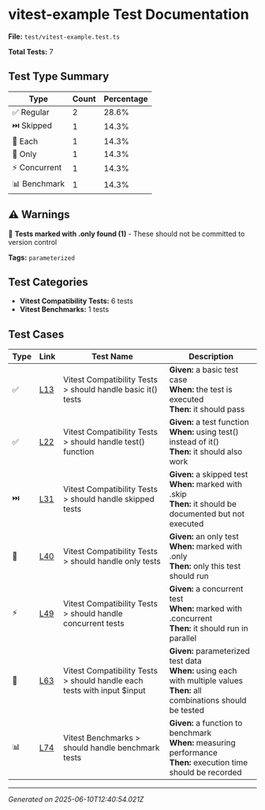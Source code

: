 # vitest-example Test Documentation

**File:** `test/vitest-example.test.ts`

**Total Tests:** 7

## Test Type Summary

| Type | Count | Percentage |
|------|--------|------------|
| ✅ Regular | 2 | 28.6% |
| ⏭️ Skipped | 1 | 14.3% |
| 🔄 Each | 1 | 14.3% |
| 🎯 Only | 1 | 14.3% |
| ⚡ Concurrent | 1 | 14.3% |
| 📊 Benchmark | 1 | 14.3% |

## ⚠️ Warnings

🚨 **Tests marked with .only found (1)** - These should not be committed to version control

**Tags:** `parameterized`

## Test Categories

- **Vitest Compatibility Tests:** 6 tests
- **Vitest Benchmarks:** 1 tests

## Test Cases

| Type | Link | Test Name | Description |
|------|------|-----------|-------------|
| ✅ | [L13](https://github.com/username/tsdoc-test-docs/blob/main/src/test/vitest-example.test.ts#L13) | Vitest Compatibility Tests > should handle basic it() tests | **Given:** a basic test case<br>**When:** the test is executed<br>**Then:** it should pass |
| ✅ | [L22](https://github.com/username/tsdoc-test-docs/blob/main/src/test/vitest-example.test.ts#L22) | Vitest Compatibility Tests > should handle test() function | **Given:** a test function<br>**When:** using test() instead of it()<br>**Then:** it should also work |
| ⏭️ | [L31](https://github.com/username/tsdoc-test-docs/blob/main/src/test/vitest-example.test.ts#L31) | Vitest Compatibility Tests > should handle skipped tests | **Given:** a skipped test<br>**When:** marked with .skip<br>**Then:** it should be documented but not executed |
| 🎯 | [L40](https://github.com/username/tsdoc-test-docs/blob/main/src/test/vitest-example.test.ts#L40) | Vitest Compatibility Tests > should handle only tests | **Given:** an only test<br>**When:** marked with .only<br>**Then:** only this test should run |
| ⚡ | [L49](https://github.com/username/tsdoc-test-docs/blob/main/src/test/vitest-example.test.ts#L49) | Vitest Compatibility Tests > should handle concurrent tests | **Given:** a concurrent test<br>**When:** marked with .concurrent<br>**Then:** it should run in parallel |
| 🔄 | [L63](https://github.com/username/tsdoc-test-docs/blob/main/src/test/vitest-example.test.ts#L63) | Vitest Compatibility Tests > should handle each tests with input $input | **Given:** parameterized test data<br>**When:** using each with multiple values<br>**Then:** all combinations should be tested |
| 📊 | [L74](https://github.com/username/tsdoc-test-docs/blob/main/src/test/vitest-example.test.ts#L74) | Vitest Benchmarks > should handle benchmark tests | **Given:** a function to benchmark<br>**When:** measuring performance<br>**Then:** execution time should be recorded |

---
*Generated on 2025-06-10T12:40:54.021Z*
